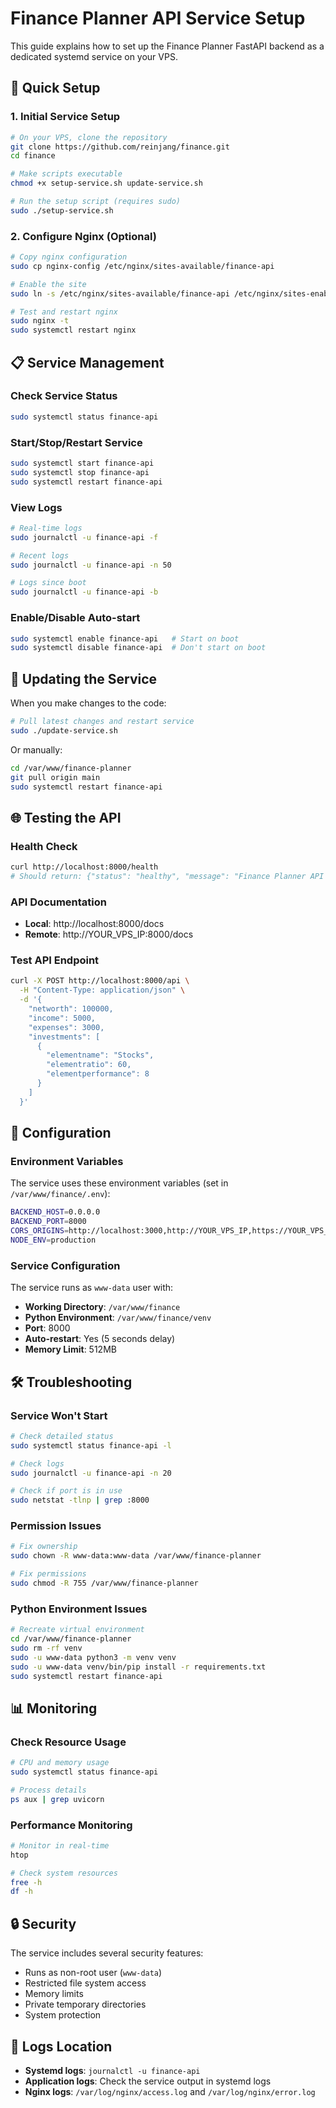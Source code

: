 # Finance Planner API Service Setup

This guide explains how to set up the Finance Planner FastAPI backend as a dedicated systemd service on your VPS.

## 🚀 Quick Setup

### 1. Initial Service Setup

```bash
# On your VPS, clone the repository
git clone https://github.com/reinjang/finance.git
cd finance

# Make scripts executable
chmod +x setup-service.sh update-service.sh

# Run the setup script (requires sudo)
sudo ./setup-service.sh
```

### 2. Configure Nginx (Optional)

```bash
# Copy nginx configuration
sudo cp nginx-config /etc/nginx/sites-available/finance-api

# Enable the site
sudo ln -s /etc/nginx/sites-available/finance-api /etc/nginx/sites-enabled/

# Test and restart nginx
sudo nginx -t
sudo systemctl restart nginx
```

## 📋 Service Management

### Check Service Status
```bash
sudo systemctl status finance-api
```

### Start/Stop/Restart Service
```bash
sudo systemctl start finance-api
sudo systemctl stop finance-api
sudo systemctl restart finance-api
```

### View Logs
```bash
# Real-time logs
sudo journalctl -u finance-api -f

# Recent logs
sudo journalctl -u finance-api -n 50

# Logs since boot
sudo journalctl -u finance-api -b
```

### Enable/Disable Auto-start
```bash
sudo systemctl enable finance-api   # Start on boot
sudo systemctl disable finance-api  # Don't start on boot
```

## 🔄 Updating the Service

When you make changes to the code:

```bash
# Pull latest changes and restart service
sudo ./update-service.sh
```

Or manually:
```bash
cd /var/www/finance-planner
git pull origin main
sudo systemctl restart finance-api
```

## 🌐 Testing the API

### Health Check
```bash
curl http://localhost:8000/health
# Should return: {"status": "healthy", "message": "Finance Planner API is running"}
```

### API Documentation
- **Local**: http://localhost:8000/docs
- **Remote**: http://YOUR_VPS_IP:8000/docs

### Test API Endpoint
```bash
curl -X POST http://localhost:8000/api \
  -H "Content-Type: application/json" \
  -d '{
    "networth": 100000,
    "income": 5000,
    "expenses": 3000,
    "investments": [
      {
        "elementname": "Stocks",
        "elementratio": 60,
        "elementperformance": 8
      }
    ]
  }'
```

## 🔧 Configuration

### Environment Variables
The service uses these environment variables (set in `/var/www/finance/.env`):

```bash
BACKEND_HOST=0.0.0.0
BACKEND_PORT=8000
CORS_ORIGINS=http://localhost:3000,http://YOUR_VPS_IP,https://YOUR_VPS_IP
NODE_ENV=production
```

### Service Configuration
The service runs as `www-data` user with:
- **Working Directory**: `/var/www/finance`
- **Python Environment**: `/var/www/finance/venv`
- **Port**: 8000
- **Auto-restart**: Yes (5 seconds delay)
- **Memory Limit**: 512MB

## 🛠️ Troubleshooting

### Service Won't Start
```bash
# Check detailed status
sudo systemctl status finance-api -l

# Check logs
sudo journalctl -u finance-api -n 20

# Check if port is in use
sudo netstat -tlnp | grep :8000
```

### Permission Issues
```bash
# Fix ownership
sudo chown -R www-data:www-data /var/www/finance-planner

# Fix permissions
sudo chmod -R 755 /var/www/finance-planner
```

### Python Environment Issues
```bash
# Recreate virtual environment
cd /var/www/finance-planner
sudo rm -rf venv
sudo -u www-data python3 -m venv venv
sudo -u www-data venv/bin/pip install -r requirements.txt
sudo systemctl restart finance-api
```

## 📊 Monitoring

### Check Resource Usage
```bash
# CPU and memory usage
sudo systemctl status finance-api

# Process details
ps aux | grep uvicorn
```

### Performance Monitoring
```bash
# Monitor in real-time
htop

# Check system resources
free -h
df -h
```

## 🔒 Security

The service includes several security features:
- Runs as non-root user (`www-data`)
- Restricted file system access
- Memory limits
- Private temporary directories
- System protection

## 📝 Logs Location

- **Systemd logs**: `journalctl -u finance-api`
- **Application logs**: Check the service output in systemd logs
- **Nginx logs**: `/var/log/nginx/access.log` and `/var/log/nginx/error.log` 